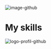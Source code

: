![image-github](https://user-images.githubusercontent.com/79690181/143507407-4319aef4-8d8e-4a48-8b29-af3963ec71f4.gif)


# My skills

![logo-profil-github](https://user-images.githubusercontent.com/79690181/142406791-d55d3538-de63-4191-9d6f-465a994be51e.png)


